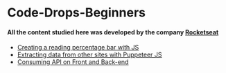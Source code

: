 # Code-Drops-Beginners
#### All the content studied here was developed by the company [Rocketseat](https://www.youtube.com/channel/UCSfwM5u0Kce6Cce8_S72olg)
* [Creating a reading percentage bar with JS](https://github.com/r-santtos/Code-Drops-Beginners/tree/master/CodeDrops%2337)
* [Extracting data from other sites with Puppeteer JS](https://github.com/r-santtos/Code-Drops-Beginners/tree/master/CodeDrops%2347)
* [Consuming API on Front and Back-end](https://github.com/r-santtos/Code-Drops-Beginners/tree/master/CodeDrops%2345)




